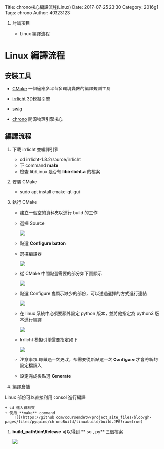 Title: chrono核心編譯流程(Linux)
Date: 2017-07-25 23:30
Category: 2016g1
Tags: chrono
Author: 40323123

1. 討論項目
    
    * Linux 編譯流程

<!-- PELICAN_END_SUMMARY -->

Linux 編譯流程
===

安裝工具
---

- [CMake] 一個適應多平台多環境變數的編譯規劃工具

- [irrlicht] 3D模擬引擎

- [swig] 

- [chrono] 開源物理引擎核心

編譯流程
---

1. 下載 irrlicht 並編譯引擎

    + cd irrlicht-1.8.2/source/irrlicht 
    + 下 command **make**
    + 檢查 lib/Linux 是否有 **libirrlicht.a** 的檔案
        ![]()
        
        
1. 安裝 CMake
    + sudo apt install cmake-qt-gui
    
1. 執行 CMake

    + 建立一個空的資料夾以進行 build 的工作

    + 選擇 Source
    
        ![](https://github.com/coursemdetw/project_site_files/blob/gh-pages/files/pyquino/chronoBuild/linuxbuild/buildpath.JPG?raw=true)

    + 點選 **Configure button**
       
    + 選擇編譯器
    
        ![](https://github.com/coursemdetw/project_site_files/blob/gh-pages/files/pyquino/chronoBuild/linuxbuild/settingunix.JPG?raw=true)
        
    + 從 CMake 中間點選需要的部分如下圖顯示
    
        ![](https://github.com/coursemdetw/project_site_files/blob/gh-pages/files/pyquino/chronoBuild/windowsBuild/choosePython.JPG?raw=true)
        
    + 點選 Configure 會顯示缺少的部份，可以透過選擇的方式進行連結
    
        ![](https://github.com/coursemdetw/project_site_files/blob/gh-pages/files/pyquino/chronoBuild/windowsBuild/choosefileSetting.JPG?raw=true)
        
    + 在 linux 系統中必須要額外設定 python 版本，並將他指定為 python3 版本進行編譯
    
        ![](https://github.com/coursemdetw/project_site_files/blob/gh-pages/files/pyquino/chronoBuild/linuxbuild/python3_setting.JPG?raw=true)
    
    + Irrlicht 模擬引擎需要指定如下
    
        ![](https://github.com/coursemdetw/project_site_files/blob/gh-pages/files/pyquino/chronoBuild/linuxbuild/irrsetting.JPG?raw=true)
        
    + 注意事項:每做過一次更改，都需要從新點選一次 **Configure** 才會將新的設定檔讀入
    
    + 設定完成後點選 **Generate**
    
1. 編譯倉儲

Linux 部份可以直接利用 consol 進行編譯

    + cd 進入資料夾
    + 使用 **make** command
        ![](https://github.com/coursemdetw/project_site_files/blob/gh-pages/files/pyquino/chronoBuild/linuxbuild/build.JPG?raw=true)
    
1. **build_path\bin\Release** 可以得到 ** so , py** 三個檔案

    ![](https://github.com/coursemdetw/project_site_files/blob/gh-pages/files/pyquino/chronoBuild/linuxbuild/finsh_build.JPG?raw=true)


[Cmake]: https://cmake.org/
[irrlicht]: http://irrlicht.sourceforge.net/
[swig]: http://www.swig.org/
[MSVS x64]: https://www.visualstudio.com/zh-hant/downloads/?rr=https%3A%2F%2Fwww.google.com.tw%2F
[chrono]: http://projectchrono.org/